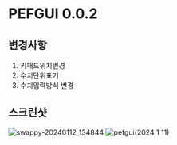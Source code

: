 # PEFGUI 0.0.2

## 변경사항
1. 키패드위치변경
2. 수치단위표기
3. 수치입력방식 변경

## 스크린샷
![swappy-20240112_134844](https://github.com/yumzi114/pefgui/assets/95202277/9552cc78-a9f9-43f2-978a-f6b993e54b84)
![pefgui(2024 1 11)](https://github.com/yumzi114/pefgui/assets/95202277/696458de-cbd0-4960-bd17-0fb6b68d33d6)